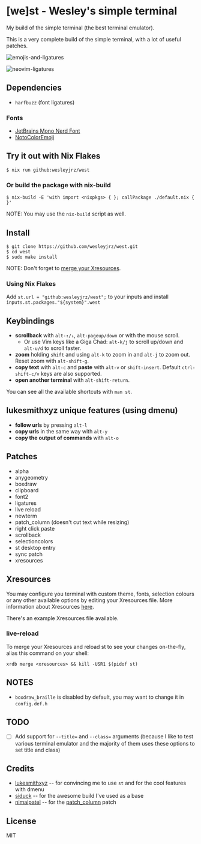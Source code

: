 # [we]st - Wesley's simple terminal

My build of the simple terminal (the best terminal emulator).

This is a very complete build of the simple terminal, with a lot of useful
patches.

![emojis-and-ligatures](https://github.com/wesleyjrz/west/assets/60184588/e8a43440-07db-4699-9001-7f2a4f5d6c00)

![neovim-ligatures](https://github.com/wesleyjrz/west/assets/60184588/9f256497-2feb-4791-b9f0-14bb0616dcc2)

## Dependencies

- `harfbuzz` (font ligatures)

### Fonts

- [JetBrains Mono Nerd Font](https://www.nerdfonts.com/font-downloads)
- [NotoColorEmoji](https://github.com/googlefonts/noto-emoji)

## Try it out with Nix Flakes

```
$ nix run github:wesleyjrz/west
```

### Or build the package with nix-build

```
$ nix-build -E 'with import <nixpkgs> { }; callPackage ./default.nix { }'
```

NOTE: You may use the `nix-build` script as well.

## Install

```
$ git clone https://github.com/wesleyjrz/west.git
$ cd west
$ sudo make install
```
NOTE: Don't forget to [merge your Xresources](https://wiki.archlinux.org/title/X_resources).

### Using Nix Flakes

Add `st.url = "github:wesleyjrz/west";` to your inputs and install
`inputs.st.packages."${system}".west`

## Keybindings

- **scrollback** with `alt-↑/↓`, `alt-pageup/down` or with the mouse scroll.
  * Or use Vim keys like a Giga Chad: `alt-k/j` to scroll up/down and `alt-u/d`
    to scroll faster.
- **zoom** holding `shift` and using `alt-k` to zoom in and `alt-j` to zoom
  out. Reset zoom with `alt-shift-g`.
- **copy text** with `alt-c` and **paste** with `alt-v` or
  `shift-insert`. Default `ctrl-shift-c/v` keys are also supported.
- **open another terminal** with `alt-shift-return`.

You can see all the available shortcuts with `man st`.

## lukesmithxyz unique features (using dmenu)

- **follow urls** by pressing `alt-l`
- **copy urls** in the same way with `alt-y`
- **copy the output of commands** with `alt-o`

## Patches

- alpha
- anygeometry
- boxdraw
- clipboard
- font2
- ligatures
- live reload
- newterm
- patch_column (doesn't cut text while resizing)
- right click paste
- scrollback
- selectioncolors
- st desktop entry
- sync patch
- xresources

## Xresources

You may configure you terminal with custom theme, fonts, selection colours or
any other available options by editing your Xresources file. More information
about Xresources [here](https://wiki.archlinux.org/title/X_resources).

There's an example Xresources file available.

### live-reload

To merge your Xresources and reload st to see your changes on-the-fly, alias
this command on your shell:

```
xrdb merge <xresources> && kill -USR1 $(pidof st)
```

## NOTES

- `boxdraw_braille` is disabled by default, you may want to change it in
  `config.def.h`

## TODO

- [ ] Add support for `--title=` and `--class=` arguments (because I like to test
      various terminal emulator and the majority of them uses these options to
      set title and class)

## Credits

- [lukesmithxyz](https://github.com/LukeSmithxyz/st) -- for convincing me to use `st` and for the cool features with dmenu
- [siduck](https://github.com/siduck/st) -- for the awesome build I've used as a base
- [nimaipatel](https://github.com/nimaipatel) -- for the [patch_column](https://github.com/nimaipatel/st/blob/all/patches/7672445bab01cb4e861651dc540566ac22e25812.diff) patch

## License

MIT

